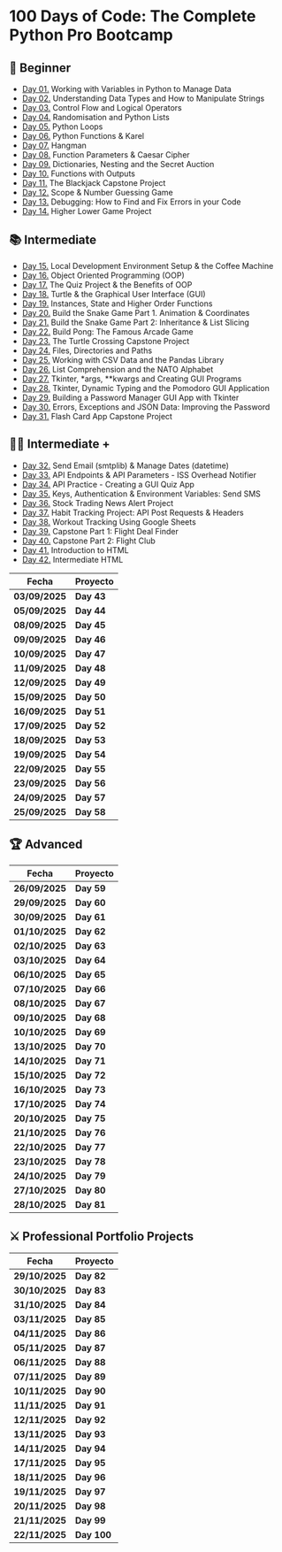 # 100 Days of Code: The Complete Python Pro Bootcamp

## 🔰 Beginner

- [Day 01.](/Day01) Working with Variables in Python to Manage Data
- [Day 02.](/Day02) Understanding Data Types and How to Manipulate Strings
- [Day 03.](/Day03) Control Flow and Logical Operators
- [Day 04.](/Day04) Randomisation and Python Lists
- [Day 05.](/Day05) Python Loops
- [Day 06.](/Day06) Python Functions & Karel
- [Day 07.](/Day07) Hangman
- [Day 08.](/Day08) Function Parameters & Caesar Cipher
- [Day 09.](/Day09) Dictionaries, Nesting and the Secret Auction
- [Day 10.](/Day10) Functions with Outputs
- [Day 11.](/Day11) The Blackjack Capstone Project
- [Day 12.](/Day12) Scope & Number Guessing Game
- [Day 13.](/Day13) Debugging: How to Find and Fix Errors in your Code
- [Day 14.](/Day14) Higher Lower Game Project

## 📚 Intermediate

- [Day 15.](/Day15) Local Development Environment Setup & the Coffee Machine
- [Day 16.](/Day16) Object Oriented Programming (OOP)
- [Day 17.](/Day17) The Quiz Project & the Benefits of OOP
- [Day 18.](/Day18) Turtle & the Graphical User Interface (GUI)
- [Day 19.](/Day19) Instances, State and Higher Order Functions
- [Day 20.](/Day20) Build the Snake Game Part 1. Animation & Coordinates
- [Day 21.](/Day21) Build the Snake Game Part 2: Inheritance & List Slicing
- [Day 22.](/Day22) Build Pong: The Famous Arcade Game
- [Day 23.](/Day23) The Turtle Crossing Capstone Project
- [Day 24.](/Day24) Files, Directories and Paths
- [Day 25.](/Day25) Working with CSV Data and the Pandas Library
- [Day 26.](/Day26) List Comprehension and the NATO Alphabet
- [Day 27.](/Day27) Tkinter, \*args, \*\*kwargs and Creating GUI Programs
- [Day 28.](/Day28) Tkinter, Dynamic Typing and the Pomodoro GUI Application
- [Day 29.](/Day29) Building a Password Manager GUI App with Tkinter
- [Day 30.](/Day30) Errors, Exceptions and JSON Data: Improving the Password
- [Day 31.](/Day31) Flash Card App Capstone Project

## 👨‍💻 Intermediate +

- [Day 32.](/Day32) Send Email (smtplib) & Manage Dates (datetime)
- [Day 33.](/Day33) API Endpoints & API Parameters - ISS Overhead Notifier
- [Day 34.](/Day34) API Practice - Creating a GUI Quiz App
- [Day 35.](/Day35) Keys, Authentication & Environment Variables: Send SMS
- [Day 36.](/Day36) Stock Trading News Alert Project
- [Day 37.](/Day37) Habit Tracking Project: API Post Requests & Headers
- [Day 38.](/Day38) Workout Tracking Using Google Sheets
- [Day 39.](/Day39) Capstone Part 1: Flight Deal Finder
- [Day 40.](/Day40) Capstone Part 2: Flight Club
- [Day 41.](/Day41) Introduction to HTML
- [Day 42.](/Day42) Intermediate HTML

| **Fecha**      | **Proyecto** |
| -------------- | ------------ |
| **03/09/2025** | **Day 43**   |
| **05/09/2025** | **Day 44**   |
| **08/09/2025** | **Day 45**   |
| **09/09/2025** | **Day 46**   |
| **10/09/2025** | **Day 47**   |
| **11/09/2025** | **Day 48**   |
| **12/09/2025** | **Day 49**   |
| **15/09/2025** | **Day 50**   |
| **16/09/2025** | **Day 51**   |
| **17/09/2025** | **Day 52**   |
| **18/09/2025** | **Day 53**   |
| **19/09/2025** | **Day 54**   |
| **22/09/2025** | **Day 55**   |
| **23/09/2025** | **Day 56**   |
| **24/09/2025** | **Day 57**   |
| **25/09/2025** | **Day 58**   |

## 🏆 Advanced

| **Fecha**      | **Proyecto** |
| -------------- | ------------ |
| **26/09/2025** | **Day 59**   |
| **29/09/2025** | **Day 60**   |
| **30/09/2025** | **Day 61**   |
| **01/10/2025** | **Day 62**   |
| **02/10/2025** | **Day 63**   |
| **03/10/2025** | **Day 64**   |
| **06/10/2025** | **Day 65**   |
| **07/10/2025** | **Day 66**   |
| **08/10/2025** | **Day 67**   |
| **09/10/2025** | **Day 68**   |
| **10/10/2025** | **Day 69**   |
| **13/10/2025** | **Day 70**   |
| **14/10/2025** | **Day 71**   |
| **15/10/2025** | **Day 72**   |
| **16/10/2025** | **Day 73**   |
| **17/10/2025** | **Day 74**   |
| **20/10/2025** | **Day 75**   |
| **21/10/2025** | **Day 76**   |
| **22/10/2025** | **Day 77**   |
| **23/10/2025** | **Day 78**   |
| **24/10/2025** | **Day 79**   |
| **27/10/2025** | **Day 80**   |
| **28/10/2025** | **Day 81**   |

## ⚔ Professional Portfolio Projects

| **Fecha**      | **Proyecto** |
| -------------- | ------------ |
| **29/10/2025** | **Day 82**   |
| **30/10/2025** | **Day 83**   |
| **31/10/2025** | **Day 84**   |
| **03/11/2025** | **Day 85**   |
| **04/11/2025** | **Day 86**   |
| **05/11/2025** | **Day 87**   |
| **06/11/2025** | **Day 88**   |
| **07/11/2025** | **Day 89**   |
| **10/11/2025** | **Day 90**   |
| **11/11/2025** | **Day 91**   |
| **12/11/2025** | **Day 92**   |
| **13/11/2025** | **Day 93**   |
| **14/11/2025** | **Day 94**   |
| **17/11/2025** | **Day 95**   |
| **18/11/2025** | **Day 96**   |
| **19/11/2025** | **Day 97**   |
| **20/11/2025** | **Day 98**   |
| **21/11/2025** | **Day 99**   |
| **22/11/2025** | **Day 100**  |
